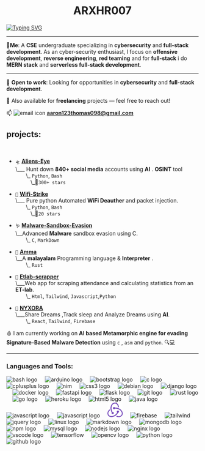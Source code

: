 <h1 align="center">ARXHR007</h1>

[![Typing SVG](https://readme-typing-svg.demolab.com?font=Fira+Code&pause=1000&width=435&lines=Playing+Guess+That+Offset+with+ASLR;ROP+chain+shopping+%2C+no+discounts;Extracting+C2+domain+Found+127.0.0.1;No+symbols%2C+Just+pain;Debugging+ntdll.dll.+Send+snacks)](https://git.io/typing-svg)

___


🧞**Me**: A **CSE** undergraduate specializing in **cybersecurity** and **full-stack development**. As an cyber-security enthusiast, I focus on **offensive development**, **reverse engineering**, **red teaming** and for **full-stack** i do **MERN stack** and **serverless full-stack development**.
***


💼 **Open to work**: Looking for opportunities in **cybersecurity** and **full-stack development**.

🤝 Also available for **freelancing** projects — feel free to reach out!

📫 <img src="https://cdn.jsdelivr.net/gh/devicons/devicon/icons/google/google-original.svg" height="16" alt="email icon" /> **aaron123thomas098@gmail.com**

## projects:

<br>


- `🛸` **[Aliens-Eye](https://github.com/arxhr007/Aliens_eye)**<br>
\\___ Hunt down **840+ social media** accounts using **AI** . **OSINT** tool<br>
&nbsp;&nbsp;&nbsp;&nbsp;&nbsp;&nbsp;&nbsp;\\\_ `Python`, `Bash`<br>
&nbsp;&nbsp;&nbsp;&nbsp;&nbsp;&nbsp;&nbsp;&nbsp;&nbsp;&nbsp;\\\_🌟`300+ stars`<br>

- `💉` **[Wifi-Strike](https://github.com/arxhr007/wifistrike)**<br>
\\___ Pure python Automated **WiFi Deauther** and packet injection.<br>
&nbsp;&nbsp;&nbsp;&nbsp;&nbsp;&nbsp;&nbsp;\\\_ `Python`, `Bash`<br>
&nbsp;&nbsp;&nbsp;&nbsp;&nbsp;&nbsp;&nbsp;&nbsp;&nbsp;&nbsp;\\\_🌟`20 stars`<br>

- `🪱` **[Malware-Sandbox-Evasion](https://github.com/arxhr007/Malware-Sandbox-Evasion)**<br>
\\__Advanced **Malware** sandbox evasion using C.<br>
&nbsp;&nbsp;&nbsp;&nbsp;&nbsp;&nbsp;&nbsp;\\\_ `C`, `MarkDown`<br>

- `🍃` **[Amma](https://github.com/arxhr007/amma)**<br>
\\__A **malayalam** Programming language & **Interpreter** .<br>
&nbsp;&nbsp;&nbsp;&nbsp;&nbsp;&nbsp;&nbsp;\\\_ `Rust`<br>

- `🔎` **[Etlab-scrapper](https://github.com/arxhr007/bunk)**<br>
\\___Web app for scraping attendance and calculating statistics from an **ET-lab**.<br>
&nbsp;&nbsp;&nbsp;&nbsp;&nbsp;&nbsp;&nbsp;\\\_ `Html`, `Tailwind`, `Javascript`,`Python`<br>

- `🌙` **[NYXORA](https://github.com/arxhr007/nyxora)**<br>
\\___Share Dreams ,Track sleep and Analyze Dreams using **AI**.<br>
&nbsp;&nbsp;&nbsp;&nbsp;&nbsp;&nbsp;&nbsp;\\\_ `React`, `Tailwind`, `Firebase`<br>

🩸 I am currently working on **AI based Metamorphic engine for evading Signature-Based Malware Detection** using `c` , `asm` and `python`. 🔍💻  

<!--
<a href="https://github.com/arxhr007/Aliens_eye" target="blank"><img align="center" src="https://github-readme-stats.vercel.app/api/pin/?username=arxhr007&repo=Aliens_eye&show_icons=true&theme=chartreuse-dark"></a>
<a href="https://github.com/arxhr007/wifistrike" target="blank"><img align="center" src="https://github-readme-stats.vercel.app/api/pin/?username=arxhr007&repo=wifistrike&show_icons=true&theme=chartreuse-dark"></a> -->

***

<h3 align="left">Languages and Tools:</h3>
<p>

   <img src="https://skillicons.dev/icons?i=bash" height="40" alt="bash logo"  />
        <img width="12" />
        <img src="https://cdn.jsdelivr.net/gh/devicons/devicon/icons/arduino/arduino-original.svg" height="40" alt="arduino logo"  />
        <img width="12" />
        <img src="https://cdn.jsdelivr.net/gh/devicons/devicon/icons/bootstrap/bootstrap-original.svg" height="40" alt="bootstrap logo"  />
        <img width="12" />
        <img src="https://cdn.jsdelivr.net/gh/devicons/devicon/icons/c/c-original.svg" height="40" alt="c logo"  />
        <img width="12" />
        <img src="https://cdn.jsdelivr.net/gh/devicons/devicon/icons/cplusplus/cplusplus-original.svg" height="40" alt="cplusplus logo"  />
        <img width="12" />
        <img src="https://www.vectorlogo.zone/logos/nim-lang/nim-lang-icon.svg" alt="nim" width="40" height="40"/> 
        <img width="12" />
        <img src="https://cdn.jsdelivr.net/gh/devicons/devicon/icons/css3/css3-original.svg" height="40" alt="css3 logo"  />
        <img width="12" />
        <img src="https://cdn.jsdelivr.net/gh/devicons/devicon/icons/debian/debian-original.svg" height="40" alt="debian logo"  />
        <img width="12" />
        <img src="https://cdn.jsdelivr.net/gh/devicons/devicon/icons/django/django-plain.svg" height="40" alt="django logo"  />
        <img width="12" />
        <img src="https://cdn.jsdelivr.net/gh/devicons/devicon/icons/docker/docker-original.svg" height="40" alt="docker logo"  />
        <img width="12" />
        <img src="https://cdn.jsdelivr.net/gh/devicons/devicon/icons/fastapi/fastapi-original.svg" height="40" alt="fastapi logo"  />
        <img width="12" />
        <img src="https://skillicons.dev/icons?i=flask" height="40" alt="flask logo"  />
        <img width="12" />
        <img src="https://cdn.jsdelivr.net/gh/devicons/devicon/icons/git/git-original.svg" height="40" alt="git logo"  />
        <img width="12" />
        <img src="https://skillicons.dev/icons?i=rust" height="40" alt="rust logo"  />
        <img width="12" />
        <img src="https://cdn.jsdelivr.net/gh/devicons/devicon/icons/go/go-original.svg" height="40" alt="go logo"  />
        <img width="12" />
        <img src="https://cdn.jsdelivr.net/gh/devicons/devicon/icons/heroku/heroku-original.svg" height="40" alt="heroku logo"  />
        <img width="12" />
        <img src="https://cdn.jsdelivr.net/gh/devicons/devicon/icons/html5/html5-original.svg" height="40" alt="html5 logo"  />
        <img width="12" />
        <img src="https://cdn.jsdelivr.net/gh/devicons/devicon/icons/java/java-original.svg" height="40" alt="java logo"  />
        <img width="12" />
        <img src="https://cdn.jsdelivr.net/gh/devicons/devicon/icons/javascript/javascript-original.svg" height="40" alt="javascript logo"  />
        <img width="12" />
        <img src="https://cdn.jsdelivr.net/gh/devicons/devicon/icons/react/react-original.svg" height="40" alt="javascript logo"  />
        <img width="12" />
        <img src="https://raw.githubusercontent.com/devicons/devicon/master/icons/redux/redux-original.svg" alt="redux" width="40" height="40"/>
        <img width="12" />
        <img src="https://www.vectorlogo.zone/logos/firebase/firebase-icon.svg" alt="firebase" width="40" height="40"/>
        <img width="12" />
        <img src="https://www.vectorlogo.zone/logos/tailwindcss/tailwindcss-icon.svg" alt="tailwind" width="40" height="40"/>
        <img width="12" />
        <img src="https://cdn.jsdelivr.net/gh/devicons/devicon/icons/jquery/jquery-original.svg" height="40" alt="jquery logo"  />
        <img width="12" />
        <img src="https://cdn.jsdelivr.net/gh/devicons/devicon/icons/linux/linux-original.svg" height="40" alt="linux logo"  />
        <img width="12" />
          <img src="https://skillicons.dev/icons?i=md" height="40" alt="markdown logo"  />
        <img width="12" />
        <img src="https://cdn.jsdelivr.net/gh/devicons/devicon/icons/mongodb/mongodb-original.svg" height="40" alt="mongodb logo"  />
        <img width="12" />
        <img src="https://cdn.jsdelivr.net/gh/devicons/devicon/icons/npm/npm-original-wordmark.svg" height="40" alt="npm logo"  />
        <img width="12" />
        <img src="https://cdn.jsdelivr.net/gh/devicons/devicon/icons/mysql/mysql-original.svg" height="40" alt="mysql logo"  />
        <img width="12" />
        <img src="https://cdn.jsdelivr.net/gh/devicons/devicon/icons/nodejs/nodejs-original.svg" height="40" alt="nodejs logo"  />
        <img width="12" />
        <img src="https://cdn.jsdelivr.net/gh/devicons/devicon/icons/nginx/nginx-original.svg" height="40" alt="nginx logo"  />
        <img width="12" />
         <img src="https://cdn.jsdelivr.net/gh/devicons/devicon/icons/vscode/vscode-original.svg" height="40" alt="vscode logo"  />
        <img width="12" />
        <img src="https://www.vectorlogo.zone/logos/tensorflow/tensorflow-icon.svg" alt="tensorflow" width="40" height="40"/>
        <img width="12" />
        <img src="https://cdn.jsdelivr.net/gh/devicons/devicon/icons/opencv/opencv-original.svg" height="40" alt="opencv logo"  />
        <img width="12" />
        <img src="https://cdn.jsdelivr.net/gh/devicons/devicon/icons/python/python-original.svg" height="40" alt="python logo"  />
        <img width="12" />
        <img src="https://cdn.jsdelivr.net/gh/devicons/devicon/icons/github/github-original.svg" height="40" alt="github logo"  />
    </p>
    
